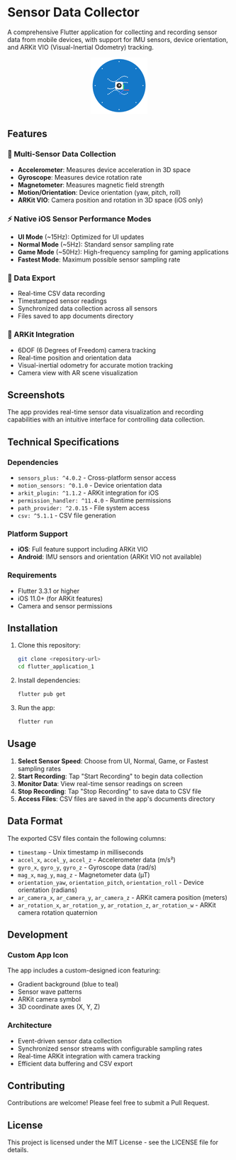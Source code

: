 # Sensor Data Collector

A comprehensive Flutter application for collecting and recording sensor data from mobile devices, with support for IMU sensors, device orientation, and ARKit VIO (Visual-Inertial Odometry) tracking.

<div align="center">
  <img src="assets/icon/app_icon_preview.png" alt="Sensor Data Collector App Icon" width="128" height="128">
</div>

## Features

### 📱 Multi-Sensor Data Collection
- **Accelerometer**: Measures device acceleration in 3D space
- **Gyroscope**: Measures device rotation rate
- **Magnetometer**: Measures magnetic field strength
- **Motion/Orientation**: Device orientation (yaw, pitch, roll)
- **ARKit VIO**: Camera position and rotation in 3D space (iOS only)

### ⚡ Native iOS Sensor Performance Modes
- **UI Mode** (~15Hz): Optimized for UI updates
- **Normal Mode** (~5Hz): Standard sensor sampling rate
- **Game Mode** (~50Hz): High-frequency sampling for gaming applications
- **Fastest Mode**: Maximum possible sensor sampling rate

### 💾 Data Export
- Real-time CSV data recording
- Timestamped sensor readings
- Synchronized data collection across all sensors
- Files saved to app documents directory

### 🚀 ARKit Integration
- 6DOF (6 Degrees of Freedom) camera tracking
- Real-time position and orientation data
- Visual-inertial odometry for accurate motion tracking
- Camera view with AR scene visualization

## Screenshots

The app provides real-time sensor data visualization and recording capabilities with an intuitive interface for controlling data collection.

## Technical Specifications

### Dependencies
- `sensors_plus: ^4.0.2` - Cross-platform sensor access
- `motion_sensors: ^0.1.0` - Device orientation data
- `arkit_plugin: ^1.1.2` - ARKit integration for iOS
- `permission_handler: ^11.4.0` - Runtime permissions
- `path_provider: ^2.0.15` - File system access
- `csv: ^5.1.1` - CSV file generation

### Platform Support
- **iOS**: Full feature support including ARKit VIO
- **Android**: IMU sensors and orientation (ARKit VIO not available)

### Requirements
- Flutter 3.3.1 or higher
- iOS 11.0+ (for ARKit features)
- Camera and sensor permissions

## Installation

1. Clone this repository:
   ```bash
   git clone <repository-url>
   cd flutter_application_1
   ```

2. Install dependencies:
   ```bash
   flutter pub get
   ```

3. Run the app:
   ```bash
   flutter run
   ```

## Usage

1. **Select Sensor Speed**: Choose from UI, Normal, Game, or Fastest sampling rates
2. **Start Recording**: Tap "Start Recording" to begin data collection
3. **Monitor Data**: View real-time sensor readings on screen
4. **Stop Recording**: Tap "Stop Recording" to save data to CSV file
5. **Access Files**: CSV files are saved in the app's documents directory

## Data Format

The exported CSV files contain the following columns:
- `timestamp` - Unix timestamp in milliseconds
- `accel_x`, `accel_y`, `accel_z` - Accelerometer data (m/s²)
- `gyro_x`, `gyro_y`, `gyro_z` - Gyroscope data (rad/s)
- `mag_x`, `mag_y`, `mag_z` - Magnetometer data (µT)
- `orientation_yaw`, `orientation_pitch`, `orientation_roll` - Device orientation (radians)
- `ar_camera_x`, `ar_camera_y`, `ar_camera_z` - ARKit camera position (meters)
- `ar_rotation_x`, `ar_rotation_y`, `ar_rotation_z`, `ar_rotation_w` - ARKit camera rotation quaternion

## Development

### Custom App Icon
The app includes a custom-designed icon featuring:
- Gradient background (blue to teal)
- Sensor wave patterns
- ARKit camera symbol
- 3D coordinate axes (X, Y, Z)

### Architecture
- Event-driven sensor data collection
- Synchronized sensor streams with configurable sampling rates
- Real-time ARKit integration with camera tracking
- Efficient data buffering and CSV export

## Contributing

Contributions are welcome! Please feel free to submit a Pull Request.

## License

This project is licensed under the MIT License - see the LICENSE file for details.
